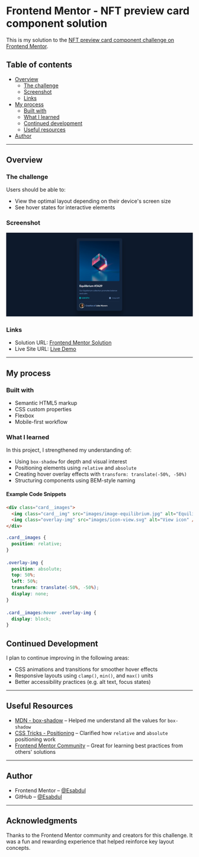 # Frontend Mentor - NFT preview card component solution

This is my solution to the [NFT preview card component challenge on Frontend Mentor](https://www.frontendmentor.io/challenges/nft-preview-card-component-SbdUL_w0U).

## Table of contents

- [Overview](#overview)
  - [The challenge](#the-challenge)
  - [Screenshot](#screenshot)
  - [Links](#links)
- [My process](#my-process)
  - [Built with](#built-with)
  - [What I learned](#what-i-learned)
  - [Continued development](#continued-development)
  - [Useful resources](#useful-resources)
- [Author](#author)

---

## Overview

### The challenge

Users should be able to:

- View the optimal layout depending on their device's screen size
- See hover states for interactive elements

### Screenshot

![Screenshot of my solution](./Screenshot.png)

### Links

- Solution URL: [Frontend Mentor Solution](https://www.frontendmentor.io/solutions/responsive-nft-card-using-flexbox-and-custom-properties-XXXX)
- Live Site URL: [Live Demo](https://your-live-site-url.com)

---

## My process

### Built with

- Semantic HTML5 markup
- CSS custom properties
- Flexbox
- Mobile-first workflow

### What I learned

In this project, I strengthened my understanding of:

- Using `box-shadow` for depth and visual interest
- Positioning elements using `relative` and `absolute`
- Creating hover overlay effects with `transform: translate(-50%, -50%)`
- Structuring components using BEM-style naming

#### Example Code Snippets

```html
<div class="card__images">
  <img class="card__img" src="images/image-equilibrium.jpg" alt="Equilibrium" />
  <img class="overlay-img" src="images/icon-view.svg" alt="View icon" />
</div>
```

```css
.card__images {
  position: relative;
}

.overlay-img {
  position: absolute;
  top: 50%;
  left: 50%;
  transform: translate(-50%, -50%);
  display: none;
}

.card__images:hover .overlay-img {
  display: block;
}
```

## Continued Development

I plan to continue improving in the following areas:

- CSS animations and transitions for smoother hover effects
- Responsive layouts using `clamp()`, `min()`, and `max()` units
- Better accessibility practices (e.g. alt text, focus states)

---

## Useful Resources

- [MDN - box-shadow](https://developer.mozilla.org/en-US/docs/Web/CSS/box-shadow) – Helped me understand all the values for `box-shadow`
- [CSS Tricks - Positioning](https://css-tricks.com/almanac/properties/p/position/) – Clarified how `relative` and `absolute` positioning work
- [Frontend Mentor Community](https://www.frontendmentor.io/community) – Great for learning best practices from others' solutions

---

## Author

- Frontend Mentor – [@Esabdul](https://www.frontendmentor.io/profile/Esabdul)
- GitHub – [@Esabdul](https://github.com/Esabdul)

---

## Acknowledgments

Thanks to the Frontend Mentor community and creators for this challenge.
It was a fun and rewarding experience that helped reinforce key layout concepts.
